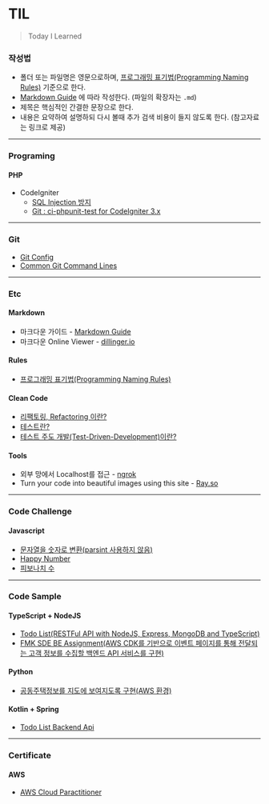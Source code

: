 # TIL
> Today I Learned
### 작성법
* 폴더 또는 파일명은 영문으로하며, [프로그래밍 표기법(Programming Naming Rules)](./Etc/namingRules.md) 기준으로 한다.
* [Markdown Guide](https://www.markdownguide.org) 에 따라 작성한다. (파일의 확장자는 `.md`)
* 제목은 핵심적인 간결한 문장으로 한다.
* 내용은 요약하여 설명하되 다시 볼때 추가 검색 비용이 들지 않도록 한다. (참고자료는 링크로 제공)

---

### Programing
#### PHP
* CodeIgniter
    - [SQL Injection 방지](./Programing/PHP/ciSqlinjectionPrevention.md)
    - [Git : ci-phpunit-test for CodeIgniter 3.x](https://github.com/kenjis/ci-phpunit-test)

---
### Git
* [Git Config](./Git/gitConfig.md)
* [Common Git Command Lines](./Git/CommonGitCommandLines.md)

---
### Etc
#### Markdown
* 마크다운 가이드 - [Markdown Guide](https://www.markdownguide.org)
* 마크다운 Online Viewer - [dillinger.io](https://dillinger.io)

#### Rules
* [프로그래밍 표기법(Programming Naming Rules)](./Etc/namingRules.md)

#### Clean Code
* [리팩토링, Refactoring 이란?](./Etc/cleanCode/refactoring.md)
* [테스트란?](./Etc/cleanCode/test.md)
* [테스트 주도 개발(Test-Driven-Development)이란?](./Etc/cleanCode/tdd.md)

#### Tools
* 외부 망에서 Localhost를 접근 - [ngrok](./Etc/Tools/ngrok.md)
* Turn your code into beautiful images using this site - [Ray.so](https://www.ray.so/)
---
### Code Challenge
#### Javascript
* [문자열을 숫자로 변환(parsint 사용하지 않음)](./CodeChallenge/Javascript/returnStringAsNumber.md)
* [Happy Number](./CodeChallenge/Javascript/happyNumber.md)
* [피보나치 수](./CodeChallenge/Javascript/fibonacci.md)

---
### Code Sample
#### TypeScript + NodeJS
* <a href="https://github.com/ssucode/typescript-todolist-backend" target="_blank">Todo List(RESTFul API with NodeJS, Express, MongoDB and TypeScript)</a>
* <a href="https://github.com/ssucode/fmk-sde-be-assignment" target="_blank">FMK SDE BE Assignment(AWS CDK를 기반으로 이벤트 페이지를 통해 전달되는 고객 정보를 수집할 백엔드 API 서비스를 구현)</a>

#### Python
* <a href="https://github.com/ssucode/kaptmap" target="_blank">공동주택정보를 지도에 보여지도록 구현(AWS 환경)</a>

#### Kotlin + Spring
* <a href="https://github.com/ssucode/todolist-backend" target="_blank">Todo List Backend Api</a>

---
### Certificate
#### AWS
* [AWS Cloud Paractitioner](./certificate/AwsCloudParactitioner.md)
